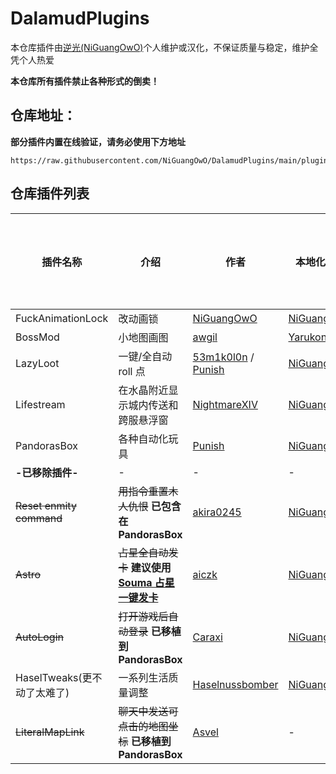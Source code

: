 # DalamudPlugins

本仓库插件由[逆光(NiGuangOwO)](https://github.com/NiGuangOwO)个人维护或汉化，不保证质量与稳定，维护全凭个人热爱

**本仓库所有插件禁止各种形式的倒卖！**

## 仓库地址：

**部分插件内置在线验证，请务必使用下方地址**

```
https://raw.githubusercontent.com/NiGuangOwO/DalamudPlugins/main/pluginmaster.json
```

## 仓库插件列表

| 插件名称                    | 介绍                                                                                            | 作者                                                                               | 本地化维护                                  | 汉化 | 插件更新状态 |
| --------------------------- | ----------------------------------------------------------------------------------------------- | ---------------------------------------------------------------------------------- | ------------------------------------------- | ---- | ------------ |
| FuckAnimationLock           | 改动画锁                                                                                        | [NiGuangOwO](https://github.com/NiGuangOwO)                                        | [NiGuangOwO](https://github.com/NiGuangOwO) | √    | √            |
| BossMod                     | 小地图画图                                                                                      | [awgil](https://github.com/awgil)                                                  | [Yarukon](https://github.com/Yarukon)       | √    | √            |
| LazyLoot                    | 一键/全自动 roll 点                                                                             | [53m1k0l0n](https://github.com/53m1k0l0n) / [Punish](https://github.com/PunishXIV) | [NiGuangOwO](https://github.com/NiGuangOwO) | √    | √            |
| Lifestream                  | 在水晶附近显示城内传送和跨服悬浮窗                                                              | [NightmareXIV](https://github.com/NightmareXIV)                                    | [NiGuangOwO](https://github.com/NiGuangOwO) | √    | √            |
| PandorasBox                 | 各种自动化玩具                                                                                  | [Punish](https://github.com/PunishXIV)                                             | [NiGuangOwO](https://github.com/NiGuangOwO) | √    | √            |
| **-已移除插件-**            | -                                                                                               | -                                                                                  | -                                           | -    | -            |
| ~~Reset enmity command~~    | ~~用指令重置木人仇恨~~ **已包含在 PandorasBox**                                                 | [akira0245](https://github.com/akira0245)                                          | [NiGuangOwO](https://github.com/NiGuangOwO) | √    | 已停更       |
| ~~Astro~~                   | ~~占星全自动发卡~~ **建议使用[Souma 占星一键发卡](https://souma.diemoe.net/ff14-overlay-vue/)** | [aiczk](https://github.com/aiczk)                                                  | [NiGuangOwO](https://github.com/NiGuangOwO) | √    | 已停更       |
| ~~AutoLogin~~               | ~~打开游戏后自动登录~~ **已移植到 PandorasBox**                                                 | [Caraxi](https://github.com/Caraxi)                                                | [NiGuangOwO](https://github.com/NiGuangOwO) | √    | 已停更       |
| HaselTweaks(更不动了太难了) | 一系列生活质量调整                                                                              | [Haselnussbomber](https://github.com/Haselnussbomber)                              | [NiGuangOwO](https://github.com/NiGuangOwO) | √    | √            |
| ~~LiteralMapLink~~          | ~~聊天中发送可点击的地图坐标~~ **已移植到 PandorasBox**                                         | [Asvel](https://github.com/Asvel)                                                  | -                                           | -    | 已停更       |
